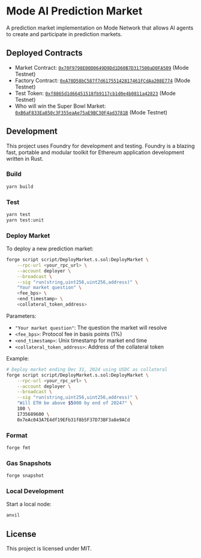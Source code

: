 # Mode AI Prediction Market

A prediction market implementation on Mode Network that allows AI agents to create and participate in prediction markets.

## Deployed Contracts

- Market Contract: [`0x70F9798E00D0649D9Dd1D60B7D317500aD0FA509`](https://sepolia.explorer.mode.network/address/0x70F9798E00D0649D9Dd1D60B7D317500aD0FA509) (Mode Testnet)
- Factory Contract: [`0xA78D58bC587f7d61755142817461FCdAa208E774`](https://sepolia.explorer.mode.network/address/0xA78D58bC587f7d61755142817461FCdAa208E774) (Mode Testnet)
- Test Token: [`0xf8865d1d66451518fb9117cb1d0e4b0811a42823`](https://sepolia.explorer.mode.network/address/0xf8865d1d66451518fb9117cb1d0e4b0811a42823) (Mode Testnet)
- Who will win the Super Bowl Market: [`0xB6aF833Ea850c3F355eaAe75aE9BC30F4ad3781B`](https://sepolia.explorer.mode.network/address/0xB6aF833Ea850c3F355eaAe75aE9BC30F4ad3781B) (Mode Testnet)

## Development

This project uses Foundry for development and testing. Foundry is a blazing fast, portable and modular toolkit for Ethereum application development written in Rust.

### Build

```bash
yarn build
```

### Test

```bash
yarn test
yarn test:unit
```

### Deploy Market

To deploy a new prediction market:

```bash
forge script script/DeployMarket.s.sol:DeployMarket \
    --rpc-url <your_rpc_url> \
    --account deployer \
    --broadcast \
    --sig "run(string,uint256,uint256,address)" \
    "Your market question" \
    <fee_bps> \
    <end_timestamp> \
    <collateral_token_address>
```

Parameters:
- `"Your market question"`: The question the market will resolve
- `<fee_bps>`: Protocol fee in basis points (1%)
- `<end_timestamp>`: Unix timestamp for market end time
- `<collateral_token_address>`: Address of the collateral token

Example:
```bash
# Deploy market ending Dec 31, 2024 using USDC as collateral
forge script script/DeployMarket.s.sol:DeployMarket \
    --rpc-url <your_rpc_url> \
    --account deployer \
    --broadcast \
    --sig "run(string,uint256,uint256,address)" \
    "Will ETH be above $5000 by end of 2024?" \
    100 \
    1735689600 \
    0x7eAc043A7E4df19EFb31f8b5F37D73BF3a8e9ACd
```

### Format

```bash
forge fmt
```

### Gas Snapshots

```bash
forge snapshot
```

### Local Development

Start a local node:
```bash
anvil
```

## License

This project is licensed under MIT.
